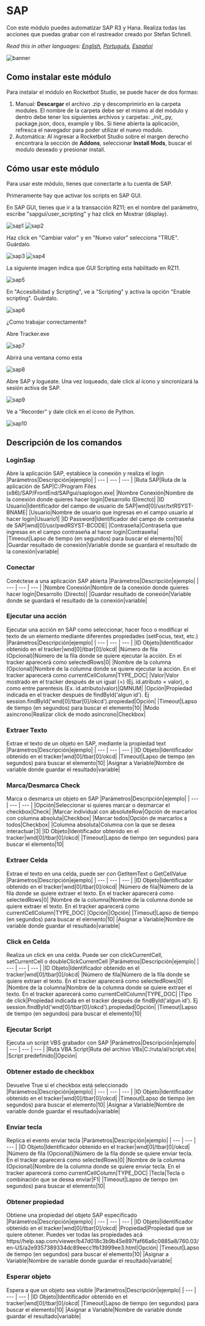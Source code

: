 



# SAP
  
Con este módulo puedes automatizar SAP R3 y Hana. Realiza todas las acciones que puedas grabar con el rastreador creado por Stefan Schnell.  

*Read this in other languages: [English](Manual_SAPObjetos.md), [Português](Manual_SAPObjetos.pr.md), [Español](Manual_SAPObjetos.es.md)*
  
![banner](imgs/Banner_SAPObjetos.png)
## Como instalar este módulo
  
Para instalar el módulo en Rocketbot Studio, se puede hacer de dos formas:
1. Manual: __Descargar__ el archivo .zip y descomprimirlo en la carpeta modules. El nombre de la carpeta debe ser el mismo al del módulo y dentro debe tener los siguientes archivos y carpetas: \__init__.py, package.json, docs, example y libs. Si tiene abierta la aplicación, refresca el navegador para poder utilizar el nuevo modulo.
2. Automática: Al ingresar a Rocketbot Studio sobre el margen derecho encontrara la sección de **Addons**, seleccionar **Install Mods**, buscar el modulo deseado y presionar install.  



## Cómo usar este módulo
Para usar este módulo, tienes que conectarte a tu cuenta de SAP.

Primeramente hay que activar los scripts en SAP GUI.

En SAP GUI, tienes que ir a la transacción RZ11; en el nombre del parámetro, escribe "sapgui/user_scripting" y haz click en Mostrar (display).

![sap1](imgs/sap1.png)
![sap2](imgs/sap2.png)

Haz click en "Cambiar valor" y en "Nuevo valor" selecciona "TRUE". Guárdalo.

![sap3](imgs/sap3.png)
![sap4](imgs/sap4.png)

La siguiente imagen indica que GUI Scripting esta habilitado en RZ11.

![sap5](imgs/sap5.png)

En "Accesibilidad y Scripting", ve a "Scripting" y activa la opción "Enable scripting". Guárdalo.

![sap6](imgs/sap6.png)

¿Como trabajar correctamente?

Abre Tracker.exe

![sap7](imgs/sap7.png)

Abrirá una ventana como esta

![sap8](imgs/sap8.png)

Abre SAP y logueate. Una vez loqueado, dale click al ícono y sincronizará la sesión activa de SAP.

![sap9](imgs/sap9.png)

Ve a "Recorder" y dale click en el ícono de Python.


![sap10](imgs/sap10.png)


## Descripción de los comandos

### LoginSap
  
Abre la aplicación SAP, establece la conexión y realiza el login
|Parámetros|Descripción|ejemplo|
| --- | --- | --- |
|Ruta SAP|Ruta de la aplicación de SAP|C:/Program Files (x86)/SAP/FrontEnd/SAPgui/saplogon.exe|
|Nombre Conexión|Nombre de la conexión donde quieres hacer login|Desarrollo (Directo)|
|ID Usuario|Identificador del campo de usuario de SAP|wnd[0]/usr/txtRSYST-BNAME|
|Usuario|Nombre de usuario que ingresas en el campo usuario al hacer login|Usuario1|
|ID Password|Identificador del campo de contraseña de SAP|wnd[0]/usr/pwdRSYST-BCODE|
|Contraseña|Contraseña que ingresas en el campo contraseña al hacer login|Contraseña|
|Timeout|Lapso de tiempo (en segundos) para buscar el elemento|10|
|Guardar resultado de conexión|Variable donde se guardará el resultado de la conexión|variable|

### Conectar
  
Conéctese a una aplicación SAP abierta
|Parámetros|Descripción|ejemplo|
| --- | --- | --- |
|Nombre Conexión|Nombre de la conexión donde quieres hacer login|Desarrollo (Directo)|
|Guardar resultado de conexión|Variable donde se guardará el resultado de la conexión|variable|

### Ejecutar una acción
  
Ejecutar una acción en SAP como seleccionar, hacer foco o modificar el texto de un elemento mediante diferentes propiedades (setFocus, text, etc.)
|Parámetros|Descripción|ejemplo|
| --- | --- | --- |
|ID Objeto|Identificador obtenido en el tracker|wnd[0]/tbar[0]/okcd|
|Número de fila (Opcional)|Número de la fila donde se quiere ejecutar la acción. En el tracker aparecerá como selectedRows|0|
|Nombre de la columna (Opcional)|Nombre de la columna donde se quiere ejecutar la acción. En el tracker aparecerá como currentCellColumn|TYPE_DOC|
|Valor|Valor mostrado en el tracker después de un igual (=) (Ej. id.atributo = valor), o como entre parentesis (Ex. id.atributo(valor)|QMNUM|
|Opción|Propiedad indicada en el tracker después de findById('algun id'). Ej session.findById('wnd[0]/tbar[0]/okcd').propiedad|Opción|
|Timeout|Lapso de tiempo (en segundos) para buscar el elemento|10|
|Modo asincrono|Realizar click de modo asíncrono|Checkbox|

### Extraer Texto
  
Extrae el texto de un objeto en SAP, mediante la propiedad text
|Parámetros|Descripción|ejemplo|
| --- | --- | --- |
|ID Objeto|Identificador obtenido en el tracker|wnd[0]/tbar[0]/okcd|
|Timeout|Lapso de tiempo (en segundos) para buscar el elemento|10|
|Asignar a Variable|Nombre de variable donde guardar el resultado|variable|

### Marca/Desmarca Check
  
Marca o desmarca un objeto en SAP
|Parámetros|Descripción|ejemplo|
| --- | --- | --- |
|Opción|Seleccionar si quieres marcar o desmarcar el checkbox|Check|
|Marcar individual con absoluteRow|Opción de marcarlos con columna absoluta|Checkbox|
|Marcar todos|Opción de marcarlos a todos|Checkbox|
|Columna absoluta|Columna con la que se desea interactuar|3|
|ID Objeto|Identificador obtenido en el tracker|wnd[0]/tbar[0]/okcd|
|Timeout|Lapso de tiempo (en segundos) para buscar el elemento|10|

### Extraer Celda
  
Extrae el texto en una celda, puede ser con GetItemText o GetCellValue
|Parámetros|Descripción|ejemplo|
| --- | --- | --- |
|ID Objeto|Identificador obtenido en el tracker|wnd[0]/tbar[0]/okcd|
|Número de fila|Número de la fila donde se quiere extraer el texto. En el tracker aparecerá como selectedRows|0|
|Nombre de la columna|Nombre de la columna donde se quiere extraer el texto. En el tracker aparecerá como currentCellColumn|TYPE_DOC|
|Opción||Opción|
|Timeout|Lapso de tiempo (en segundos) para buscar el elemento|10|
|Asignar a Variable|Nombre de variable donde guardar el resultado|variable|

### Click en Celda
  
Realiza un click en una celda. Puede ser con clickCurrentCell, setCurrentCell o doubleClickCurrentCell
|Parámetros|Descripción|ejemplo|
| --- | --- | --- |
|ID Objeto|Identificador obtenido en el tracker|wnd[0]/tbar[0]/okcd|
|Número de fila|Número de la fila donde se quiere extraer el texto. En el tracker aparecerá como selectedRows|0|
|Nombre de la columna|Nombre de la columna donde se quiere extraer el texto. En el tracker aparecerá como currentCellColumn|TYPE_DOC|
|Tipo de click|Propiedad indicada en el tracker después de findById('algun id'). Ej session.findById('wnd[0]/tbar[0]/okcd').propiedad|Opción|
|Timeout|Lapso de tiempo (en segundos) para buscar el elemento|10|

### Ejecutar Script
  
Ejecuta un script VBS grabador con SAP
|Parámetros|Descripción|ejemplo|
| --- | --- | --- |
|Ruta VBA Script|Ruta del archivo VBs|C:/ruta/al/script.vbs|
|Script predefinido||Opción|

### Obtener estado de checkbox
  
Devuelve True si el checkbox está seleccionado
|Parámetros|Descripción|ejemplo|
| --- | --- | --- |
|ID Objeto|Identificador obtenido en el tracker|wnd[0]/tbar[0]/okcd|
|Timeout|Lapso de tiempo (en segundos) para buscar el elemento|10|
|Asignar a Variable|Nombre de variable donde guardar el resultado|variable|

### Enviar tecla
  
Replica el evento enviar tecla
|Parámetros|Descripción|ejemplo|
| --- | --- | --- |
|ID Objeto|Identificador obtenido en el tracker|wnd[0]/tbar[0]/okcd|
|Número de fila (Opcional)|Número de la fila donde se quiere enviar tecla. En el tracker aparecerá como selectedRows|0|
|Nombre de la columna (Opcional)|Nombre de la columna donde se quiere enviar tecla. En el tracker aparecerá como currentCellColumn|TYPE_DOC|
|Tecla|Tecla o combinación que se desea enviar|F1|
|Timeout|Lapso de tiempo (en segundos) para buscar el elemento|10|

### Obtener propiedad
  
Obtiene una propiedad del objeto SAP especificado
|Parámetros|Descripción|ejemplo|
| --- | --- | --- |
|ID Objeto|Identificador obtenido en el tracker|wnd[0]/tbar[0]/okcd|
|Propiedad|Propiedad que se quiere obtener. Puedes ver todas las propiedades acá https//help.sap.com/viewer/b47d018c3b9b45e897faf66a6c0885a8/760.03/en-US/a2e9357389334dc89eecc1fb13999ee3.html|Opción|
|Timeout|Lapso de tiempo (en segundos) para buscar el elemento|10|
|Asignar a Variable|Nombre de variable donde guardar el resultado|variable|

### Esperar objeto
  
Espera a que un objeto sea visible
|Parámetros|Descripción|ejemplo|
| --- | --- | --- |
|ID Objeto|Identificador obtenido en el tracker|wnd[0]/tbar[0]/okcd|
|Timeout|Lapso de tiempo (en segundos) para buscar el elemento|10|
|Asignar a Variable|Nombre de variable donde guardar el resultado|variable|
